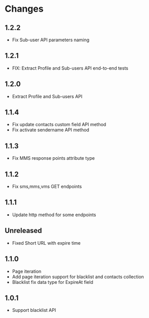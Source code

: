 # Changes

## 1.2.2
- Fix Sub-user API parameters naming

## 1.2.1
- FIX: Extract Profile and Sub-users API end-to-end tests

## 1.2.0
- Extract Profile and Sub-users API

## 1.1.4
- Fix update contacts custom field API method
- Fix activate sendername API method

## 1.1.3
- Fix MMS response points attribute type

## 1.1.2
- Fix sms,mms,vms GET endpoints

## 1.1.1
- Update http method for some endpoints

## Unreleased
- Fixed Short URL with expire time

## 1.1.0
- Page iteration
- Add page iteration support for blacklist and contacts collection
- Blacklist fix data type for ExpireAt field

## 1.0.1
- Support blacklist API